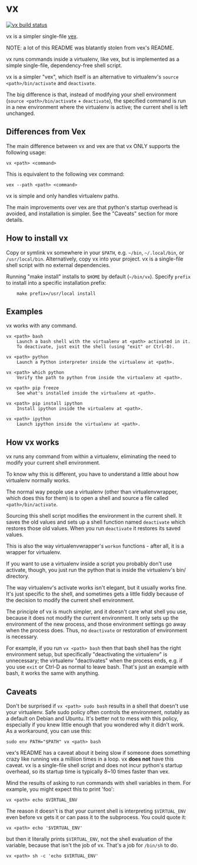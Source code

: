 # vx

[![vx build status](https://api.travis-ci.org/davvid/vx.svg?branch=master)](https://travis-ci.org/davvid/vx)

vx is a simpler single-file [vex](https://github.com/sashahart/vex).

NOTE: a lot of this README was blatantly stolen from vex's README.

vx runs commands inside a virtualenv, like vex, but is implemented as a simple
single-file, dependency-free shell script.

vx is a simpler "vex", which itself is an alternative to virtualenv's
`source <path>/bin/activate` and `deactivate`.

The big difference is that, instead of modifying your shell environment
(`source <path>/bin/activate` + `deactivate`), the specified command is
run in a new environment where the virtualenv is active; the current shell is
left unchanged.

## Differences from Vex

The main difference between vx and vex are that vx ONLY supports
the following usage:

    vx <path> <command>

This is equivalent to the following vex command:

    vex --path <path> <command>

vx is simple and only handles virtualenv paths.

The main improvements over vex are that python's startup overhead is avoided,
and installation is simpler.  See the "Caveats" section for more details.

## How to install vx

Copy or symlink vx somewhere in your `$PATH`, e.g. `~/bin`, `~/.local/bin`,
or `/usr/local/bin`.  Alternatively, copy vx into your project.
vx is a single-file shell script with no external dependencies.

Running "make install" installs to `$HOME` by default (`~/bin/vx`).
Specify `prefix` to install into a specific installation prefix:

        make prefix=/usr/local install

## Examples

vx works with any command.

    vx <path> bash
        Launch a bash shell with the virtualenv at <path> activated in it.
        To deactivate, just exit the shell (using "exit" or Ctrl-D).

    vx <path> python
        Launch a Python interpreter inside the virtualenv at <path>.

    vx <path> which python
        Verify the path to python from inside the virtualenv at <path>.

    vx <path> pip freeze
        See what's installed inside the virtualenv at <path>.

    vx <path> pip install ipython
        Install ipython inside the virtualenv at <path>.

    vx <path> ipython
        Launch ipython inside the virtualenv at <path>.

## How vx works

vx runs any command from within a virtualenv, eliminating the need to
modify your current shell environment.

To know why this is different, you have to understand a little about how
virtualenv normally works.

The normal way people use a virtualenv (other than virtualenvwrapper, which
does this for them) is to open a shell and source a file called
`<path>/bin/activate`.

Sourcing this shell script modifies the environment in the current shell.
It saves the old values and sets up a shell function named `deactivate`
which restores those old values. When you run `deactivate` it restores
its saved values.

This is also the way virtualenvwrapper's `workon` functions - after all, it
is a wrapper for virtualenv.

If you want to use a virtualenv inside a script you probably don't use
activate, though, you just run the python that is inside the virtualenv's
bin/ directory.

The way virtualenv's activate works isn't elegant, but it usually works fine.
It's just specific to the shell, and sometimes gets a little fiddly because of
the decision to modify the current shell environment.

The principle of vx is much simpler, and it doesn't care what shell you
use, because it does not modify the current environment. It only sets up the
environment of the new process, and those environment settings go away
when the process does.  Thus, no `deactivate` or restoration of environment is
necessary.

For example, if you run `vx <path> bash` then that bash shell has the right
environment setup, but specifically "deactivating the virtualenv" is
unnecessary; the virtualenv "deactivates" when the process ends,
e.g. if you use `exit` or Ctrl-D as normal to leave bash. That's just
an example with bash, it works the same with anything.

## Caveats

Don't be surprised if `vx <path> sudo bash` results in a shell that doesn't use
your virtualenv. Safe sudo policy often controls the environment, notably as
a default on Debian and Ubuntu. It's better not to mess with this policy,
especially if you knew little enough that you wondered why it didn't work.
As a workaround, you can use this:

    sudo env PATH="$PATH" vx <path> bash

vex's README has a caveat about it being slow if someone does something crazy
like running vex a milliion times in a loop.  vx __does not__ have this caveat.
vx is a single-file shell script and does not incur python's startup overhead,
so its startup time is typically 8~10 times faster than vex.

Mind the results of asking to run commands with shell variables in them.
For example, you might expect this to print 'foo':

    vx <path> echo $VIRTUAL_ENV

The reason it doesn't is that your current shell is interpreting `$VIRTUAL_ENV`
even before vx gets it or can pass it to the subprocess. You could quote it:

    vx <path> echo '$VIRTUAL_ENV'

but then it literally prints `$VIRTUAL_ENV`, not the shell evaluation of the
variable, because that isn't the job of vx. That's a job for `/bin/sh` to do.

    vx <path> sh -c 'echo $VIRTUAL_ENV'
